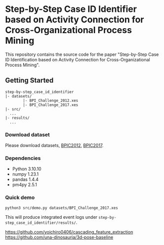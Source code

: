 # Step-by-Step Case ID Identifier based on Activity Connection for Cross-Organizational Process Mining

This repository contains the source code for the paper "Step-by-Step Case ID Identification based on Activity Connection for Cross-Organizational Process Mining".


## Getting Started
```
step-by-step_case_id_identifier
|- datasets/
        |- BPI_Challenge_2012.xes
        |- BPI_Challenge_2017.xes
|- src/
  ...
|- results/
  ...
```

### Download dataset
Please download datasets, [BPIC2012](https://data.4tu.nl/articles/dataset/BPI_Challenge_2012/12689204), [BPIC2017](https://data.4tu.nl/articles/dataset/BPI_Challenge_2017/12696884).

### Dependencies
- Python 3.10.10
- numpy 1.23.1
- pandas 1.4.4
- pm4py 2.5.1

### Quick demo
`python3 src/demo.py datasets/BPI_Challenge_2017.xes`

This will produce integrated event logs under `step-by-step_case_id_identifier/results/`.


https://github.com/yoichiro0406/cascading_feature_extraction
https://github.com/una-dinosauria/3d-pose-baseline

